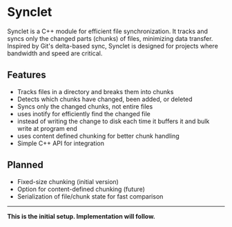 # Synclet

Synclet is a C++ module for efficient file synchronization. It tracks and syncs only the changed parts (chunks) of files, minimizing data transfer. Inspired by Git's delta-based sync, Synclet is designed for projects where bandwidth and speed are critical.

## Features

- Tracks files in a directory and breaks them into chunks
- Detects which chunks have changed, been added, or deleted
- Syncs only the changed chunks, not entire files
- uses inotify for efficiently find the changed file
- instead of writing the change to disk each time it buffers it and bulk write at program end
- uses content defined chunking for better chunk handling
- Simple C++ API for integration

## Planned

- Fixed-size chunking (initial version)
- Option for content-defined chunking (future)
- Serialization of file/chunk state for fast comparison

---

**This is the initial setup. Implementation will follow.**
